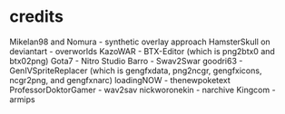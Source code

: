 # credits
Mikelan98 and Nomura - synthetic overlay approach
HamsterSkull on deviantart - overworlds
KazoWAR - BTX-Editor (which is png2btx0 and btx02png)
Gota7 - Nitro Studio
Barro - Swav2Swar
goodri63 - GenIVSpriteReplacer (which is gengfxdata, png2ncgr, gengfxicons, ncgr2png, and gengfxnarc)
loadingNOW - thenewpoketext
ProfessorDoktorGamer - wav2sav
nickworonekin - narchive
Kingcom - armips
